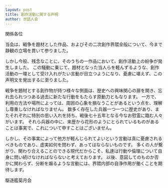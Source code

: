 ```yaml
---
layout: post
title: 創作活動に関する声明
author: 世話人会
---
```


関係各位

当会は、戦争を題材とした作品、およびその二次創作界隈全般について、今まで静観の立場を貫いて参りました。

しかし今般、残念なことに、そのうちの一作品において、創作活動上の紛争が発生しました。
この騒動に乗じて、題材となった当人らを軽んずるような、創作活動の一環として受け入れがたい言動が目立つようになり、憂慮に堪えず、この声明文を発出するに至りました。

戦争を題材とする創作物が持つ様々な側面は、歴史への興味関心の扉を開き、忘れ去られつつある過去に新たな行動をもたらす原動力ともなります。
一方で、利用の方法や場所によっては、周囲の心象を損なうことがあるという点を、理解し尊重しなければなりません。
数多く存在した兵器一つ一つに歴史があり、またそれぞれに特別の思い入れを持ち、戦後七十五年となる今なお慰霊に臨む人々がいます。
それら兵器の中に、来歴から花形のようにとられているものがあることは事実で、これについて申すことはございません。

しかし、その事実によって他方が軽んじられてよいという言動は真に憂慮されるべきものであり、虚実如何を問わず、あってはならないものです。
多くの人が繋がり、関わり合えることのできる現代だからこそ、私達は行動や倫理について自身に問い続けなければならないと考えております。
以後、意図してのものか否かに関わらず、分断を煽るような言動には、界隈内部の自浄作用が働くことを期待します。

駆逐艦菊月会
